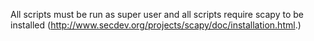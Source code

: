 All scripts must be run as super user and all scripts require scapy to be installed (http://www.secdev.org/projects/scapy/doc/installation.html.)

